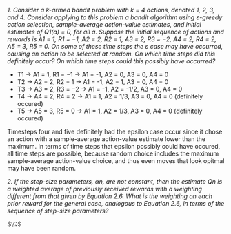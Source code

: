 *1. Consider a k-armed bandit problem with k = 4 actions, denoted 1, 2, 3, and 4. Consider applying to this problem a bandit algorithm using ε-greedy action selection, sample-average action-value estimates, and initial estimates of Q1(a) = 0, for all a. Suppose the initial sequence of actions and rewards is A1 = 1, R1 = −1, A2 = 2, R2 = 1, A3 = 2, R3 = −2, A4 = 2, R4 = 2, A5 = 3, R5 = 0. On some of these time steps the ε case may have occurred, causing an action to be selected at random. On which time steps did this definitely occur? On which time steps could this possibly have occurred?*

* T1 → A1 = 1, R1 = −1 → A1 = -1, A2 = 0, A3 = 0, A4 = 0
* T2 → A2 = 2, R2 = 1 → A1 = -1, A2 = 1, A3 = 0, A4 = 0
* T3 → A3 = 2, R3 = −2 → A1 = -1, A2 = -1/2, A3 = 0, A4 = 0
* T4 → A4 = 2, R4 = 2 → A1 = 1, A2 = 1/3, A3 = 0, A4 = 0 (definitely occured)
* T5 → A5 = 3, R5 = 0 → A1 = 1, A2 = 1/3, A3 = 0, A4 = 0 (definitely occured)

Timesteps four and five definitely had the epsilon case occur since it chose an action with a sample-average action-value estimate lower than the maximum. In terms of time steps that epsilon possibly could have occured, all time steps are possible, because random choice includes the maximum sample-average action-value choice, and thus even moves that look opitmal may have been random.

*2. If the step-size parameters, αn, are not constant, then the estimate Qn is a weighted average of previously received rewards with a weighting different from that given by Equation 2.6. What is the weighting on each prior reward for the general case, analogous to Equation 2.6, in terms of the sequence of step-size parameters?*

$\Q$

